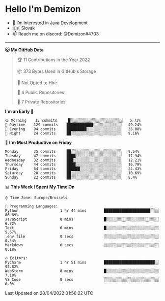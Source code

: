 # Hello I'm Demizon
- 👀 I’m interested in Java Development
- 🇸🇰 Slovak
- 📫 Reach me on discord: @Demizon#4703
<hr>

<!--START_SECTION:waka-->
**🐱 My GitHub Data** 

> 🏆 11 Contributions in the Year 2022
 > 
> 📦 373 Bytes Used in GitHub's Storage 
 > 
> 🚫 Not Opted to Hire
 > 
> 📜 4 Public Repositories 
 > 
> 🔑 7 Private Repositories  
 > 
**I'm an Early 🐤** 

```text
🌞 Morning    15 commits     █░░░░░░░░░░░░░░░░░░░░░░░░   5.73% 
🌆 Daytime    129 commits    ████████████░░░░░░░░░░░░░   49.24% 
🌃 Evening    94 commits     █████████░░░░░░░░░░░░░░░░   35.88% 
🌙 Night      24 commits     ██░░░░░░░░░░░░░░░░░░░░░░░   9.16%

```
📅 **I'm Most Productive on Friday** 

```text
Monday       25 commits     ██░░░░░░░░░░░░░░░░░░░░░░░   9.54% 
Tuesday      47 commits     ████░░░░░░░░░░░░░░░░░░░░░   17.94% 
Wednesday    32 commits     ███░░░░░░░░░░░░░░░░░░░░░░   12.21% 
Thursday     44 commits     ████░░░░░░░░░░░░░░░░░░░░░   16.79% 
Friday       64 commits     ██████░░░░░░░░░░░░░░░░░░░   24.43% 
Saturday     28 commits     ██░░░░░░░░░░░░░░░░░░░░░░░   10.69% 
Sunday       22 commits     ██░░░░░░░░░░░░░░░░░░░░░░░   8.4%

```


📊 **This Week I Spent My Time On** 

```text
⌚︎ Time Zone: Europe/Brussels

💬 Programming Languages: 
Python                   1 hr 44 mins        █████████████████████░░░░   86.89% 
JavaScript               8 mins              █░░░░░░░░░░░░░░░░░░░░░░░░   6.72% 
Text                     6 mins              █░░░░░░░░░░░░░░░░░░░░░░░░   5.67% 
.env file                0 secs              ░░░░░░░░░░░░░░░░░░░░░░░░░   0.54% 
Markdown                 0 secs              ░░░░░░░░░░░░░░░░░░░░░░░░░   0.18%

🔥 Editors: 
PyCharm                  1 hr 51 mins        ███████████████████████░░   92.82% 
WebStorm                 8 mins              █░░░░░░░░░░░░░░░░░░░░░░░░   7.18% 
VS Code                  0 secs              ░░░░░░░░░░░░░░░░░░░░░░░░░   0.0%

```


 Last Updated on 20/04/2022 01:56:22 UTC
<!--END_SECTION:waka-->
